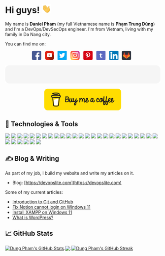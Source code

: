 # Hi guys! <img src="gif/wave.gif" width="30"/>

My name is **Daniel Pham** (my full Vietnamese name is **Phạm Trung Dũng**) and I'm a DevOps/DevSecOps engineer. I'm from Vietnam, living with my family in Da Nang city.

You can find me on:
<p align='center'>
<a href="https://www.facebook.com/DevOpsLite" target="_blank"><img src="images/facebook.png" alt="facebook" title="Facebook" width="30"/></a>&nbsp;&nbsp;
<a href="https://www.youtube.com/@devopslite" target="_blank"><img src="images/youtube.png" alt="youtube" title="YouTube" width="30"/></a>&nbsp;&nbsp;
<a href="https://twitter.com/devopslite" target="_blank"><img src="images/twitter.png" alt="twitter" title="Twitter" width="30"/></a>&nbsp;&nbsp;
<a href="https://www.instagram.com/devopslite" target="_blank"><img src="images/instagram.png" alt="instagram" title="Instagram" width="30"/></a>&nbsp;&nbsp;
<a href="https://www.pinterest.com/devopslite" target="_blank"><img src="images/pinterest.png" alt="pinterest" title="Pinterest" width="30"/></a>&nbsp;&nbsp;
<a href="https://devopslite.tumblr.com" target="_blank"><img src="images/tumblr.png" alt="tumblr" title="Tumblr" width="30"/></a>&nbsp;&nbsp;
<a href="https://www.linkedin.com/in/phamtrungdung" target="_blank"><img src="images/linkedin.png" alt="linkedin" title="Linkedin" width="30"/></a>&nbsp;&nbsp;
<a href="https://gitlab.com/dungpham91" target="_blank"><img src="images/gitlab.png" alt="gitlab" title="Gitlab" width="30"/></a>&nbsp;&nbsp;
</p>

![](./images/sponsor.svg)

<p align='center'><a href="https://www.buymeacoffee.com/devopslite.com" target="_blank"><img src="images/buy-me-a-coffee.png" alt="buy-me-a-coffee" title="Donate" width="250"/></a></p>

## 🔧 Technologies & Tools

![](https://img.shields.io/badge/OS-Linux-informational?style=flat&logo=linux&logoColor=white&color=2bbc8a)
![](https://img.shields.io/badge/OS-Ubuntu-informational?style=flat&logo=ubuntu&logoColor=white&color=2bbc8a)
![](https://img.shields.io/badge/OS-CentOS-informational?style=flat&logo=centos&logoColor=white&color=2bbc8a)
![](https://img.shields.io/badge/Editor-IntelliJ_IDEA-informational?style=flat&logo=intellij-idea&logoColor=white&color=2bbc8a)
![](https://img.shields.io/badge/Code-Python-informational?style=flat&logo=python&logoColor=white&color=2bbc8a)
![](https://img.shields.io/badge/Shell-Bash-informational?style=flat&logo=gnu-bash&logoColor=white&color=2bbc8a)
![](https://img.shields.io/badge/Tools-Docker-informational?style=flat&logo=docker&logoColor=white&color=2bbc8a)
![](https://img.shields.io/badge/Tools-Kubernetes-informational?style=flat&logo=kubernetes&logoColor=white&color=2bbc8a)
![](https://img.shields.io/badge/Tools-Helm-informational?style=flat&logo=helm&logoColor=white&color=2bbc8a)
![](https://img.shields.io/badge/Cloud-AWS-informational?style=flat&logo=amazonaws&logoColor=white&color=2bbc8a)
![](https://img.shields.io/badge/Cloud-Azure-informational?style=flat&logo=microsoftazure&logoColor=white&color=2bbc8a)
![](https://img.shields.io/badge/Cloud-GCP-informational?style=flat&logo=googlecloud&logoColor=white&color=2bbc8a)
![](https://img.shields.io/badge/Cloud-Digital_Ocean-informational?style=flat&logo=digitalocean&logoColor=white&color=2bbc8a)
![](https://img.shields.io/badge/CI/CD-Jenkins-informational?style=flat&logo=jenkins&logoColor=white&color=2bbc8a)
![](https://img.shields.io/badge/CI/CD-Gitlab%20CI-informational?style=flat&logo=gitlab&logoColor=white&color=2bbc8a)
![](https://img.shields.io/badge/CI/CD-Github%20Actions-informational?style=flat&logo=githubactions&logoColor=white&color=2bbc8a)
![](https://img.shields.io/badge/CI/CD-Bitbucket%20Pipelines-informational?style=flat&logo=bitbucket&logoColor=white&color=2bbc8a)
![](https://img.shields.io/badge/CI/CD-Circle%20CI-informational?style=flat&logo=circleci&logoColor=white&color=2bbc8a)
![](https://img.shields.io/badge/CI/CD-Argo%20CD-informational?style=flat&logo=argo&logoColor=white&color=2bbc8a)
![](https://img.shields.io/badge/IaC-Terraform-informational?style=flat&logo=terraform&logoColor=white&color=2bbc8a)
![](https://img.shields.io/badge/IaC-Terragrunt-informational?style=flat&logo=terraform&logoColor=white&color=2bbc8a)
![](https://img.shields.io/badge/IaC-CloudFormation-informational?style=flat&logo=amazonaws&logoColor=white&color=2bbc8a)
![](https://img.shields.io/badge/IaC-Ansible-informational?style=flat&logo=ansible&logoColor=white&color=2bbc8a)
![](https://img.shields.io/badge/Monitoring-Prometheus--Grafana-informational?style=flat&logo=prometheus&logoColor=white&color=2bbc8a)
![](https://img.shields.io/badge/Monitoring-Icinga-informational?style=flat&logo=icinga&logoColor=white&color=2bbc8a)
![](https://img.shields.io/badge/Logging-Splunk-informational?style=flat&logo=splunk&logoColor=white&color=2bbc8a)
![](https://img.shields.io/badge/Logging-Graylog-informational?style=flat&logo=graylog&logoColor=white&color=2bbc8a)
![](https://img.shields.io/badge/Logging-ELK%20Stack-informational?style=flat&logo=elasticstack&logoColor=white&color=2bbc8a)
![](https://img.shields.io/badge/Logging-EFK%20Stack-informational?style=flat&logo=elasticstack&logoColor=white&color=2bbc8a)
![](https://img.shields.io/badge/SIEM-Wazuh-informational?style=flat&logo=springsecurity&logoColor=white&color=2bbc8a)
![](https://img.shields.io/badge/Observability-New%20Relic-informational?style=flat&logo=newrelic&logoColor=white&color=2bbc8a)

## ✍️ Blog & Writing

As part of my job, I build my website and write my articles on it.
- Blog: [https://devopslite.com](https://devopslite.com)

Some of my current articles:

<!-- BLOG-POST-LIST:START -->
- [Introduction to Git and GitHub](https://devopslite.com/introduction-to-git-and-github/)
- [Fix Notion cannot login on Windows 11](https://devopslite.com/fix-notion-cannot-login-on-windows-11/)
- [Install XAMPP on Windows 11](https://devopslite.com/install-xampp-on-windows-11/)
- [What is WordPress?](https://devopslite.com/what-is-wordpress/)
<!-- BLOG-POST-LIST:END -->

## &#x1f4c8; GitHub Stats

<a href="https://github.com/dungpham91/dungpham91">
  <img align="center" src="https://github-readme-stats-git-masterrstaa-rickstaa.vercel.app/api?username=dungpham91&show_icons=true&include_all_commits=true&show=reviews&rank_icon=percentile" alt="Dung Pham's GitHub Stats" />
</a>
<a href="https://github.com/dungpham91/dungpham91">
  <img align="center" src="https://github-readme-stats-git-masterrstaa-rickstaa.vercel.app/api/top-langs/?username=dungpham91&layout=donut" />
</a>
<a href="https://github.com/dungpham91/dungpham91">
  <img align="center" src="https://streak-stats.demolab.com?user=dungpham91" alt="Dung Pham's GitHub Streak" />
</a>

<!-- Refer: https://github.com/MartinHeinz/MartinHeinz/blob/master/README.md -->
